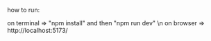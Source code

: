 how to run:

on terminal => "npm install" and then "npm run dev" \n
on browser => http://localhost:5173/
